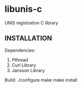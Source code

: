 libunis-c
=========

UNIS registration C library


INSTALLATION
----------------------------------------------

Dependencies:
1. Pthread
2. Curl Library
3. Jansson Library

Build:
./configure
make
make install
